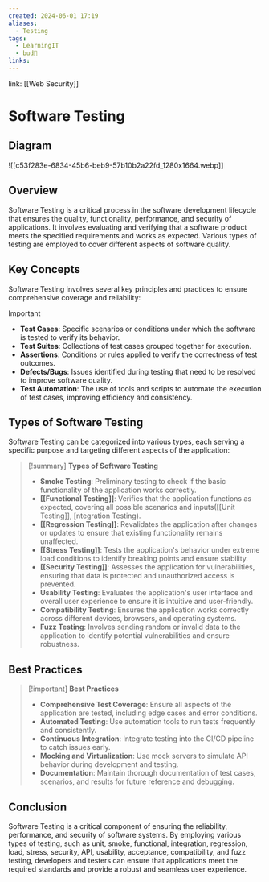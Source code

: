 ```yaml
---
created: 2024-06-01 17:19
aliases:
  - Testing
tags:
  - LearningIT
  - bud🌿
links:
---
```


link: [[Web Security]]

# Software Testing

## Diagram
![[c53f283e-6834-45b6-beb9-57b10b2a22fd_1280x1664.webp]]

## Overview

Software Testing is a critical process in the software development lifecycle that ensures the quality, functionality, performance, and security of applications. It involves evaluating and verifying that a software product meets the specified requirements and works as expected. Various types of testing are employed to cover different aspects of software quality.

## Key Concepts

Software Testing involves several key principles and practices to ensure comprehensive coverage and reliability:

> [!important]
> 
> - **Test Cases**: Specific scenarios or conditions under which the software is tested to verify its behavior.
> - **Test Suites**: Collections of test cases grouped together for execution.
> - **Assertions**: Conditions or rules applied to verify the correctness of test outcomes.
> - **Defects/Bugs**: Issues identified during testing that need to be resolved to improve software quality.
> - **Test Automation**: The use of tools and scripts to automate the execution of test cases, improving efficiency and consistency.

## Types of Software Testing

Software Testing can be categorized into various types, each serving a specific purpose and targeting different aspects of the application:

> [!summary] **Types of Software Testing**
> 
> - **Smoke Testing**: Preliminary testing to check if the basic functionality of the application works correctly.
> - **[[Functional Testing]]**: Verifies that the application functions as expected, covering all possible scenarios and inputs([[Unit Testing]], [ntegration Testing).
> - **[[Regression Testing]]**: Revalidates the application after changes or updates to ensure that existing functionality remains unaffected.
> - **[[Stress Testing]]**: Tests the application's behavior under extreme load conditions to identify breaking points and ensure stability.
> - **[[Security Testing]]**: Assesses the application for vulnerabilities, ensuring that data is protected and unauthorized access is prevented.
> - **Usability Testing**: Evaluates the application's user interface and overall user experience to ensure it is intuitive and user-friendly.
> - **Compatibility Testing**: Ensures the application works correctly across different devices, browsers, and operating systems.
> - **Fuzz Testing**: Involves sending random or invalid data to the application to identify potential vulnerabilities and ensure robustness.

## Best Practices

> [!important] **Best Practices**
> 
> - **Comprehensive Test Coverage**: Ensure all aspects of the application are tested, including edge cases and error conditions.
> - **Automated Testing**: Use automation tools to run tests frequently and consistently.
> - **Continuous Integration**: Integrate testing into the CI/CD pipeline to catch issues early.
> - **Mocking and Virtualization**: Use mock servers to simulate API behavior during development and testing.
> - **Documentation**: Maintain thorough documentation of test cases, scenarios, and results for future reference and debugging.

## Conclusion

Software Testing is a critical component of ensuring the reliability, performance, and security of software systems. By employing various types of testing, such as unit, smoke, functional, integration, regression, load, stress, security, API, usability, acceptance, compatibility, and fuzz testing, developers and testers can ensure that applications meet the required standards and provide a robust and seamless user experience.
